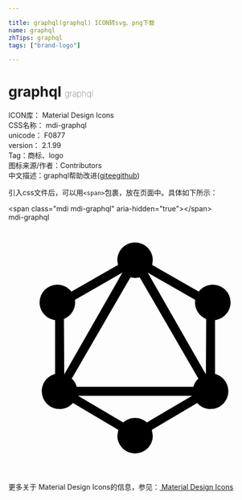 ```yaml
---

title: graphql(graphql) ICON转svg、png下载
name: graphql
zhTips: graphql
tags: ["brand-logo"]

---
```


# graphql  <small style="font-size: 60%;font-weight: 100">graphql</small>


<div class="detail-page">
<p>
<span>
ICON库：
<span class="badge-secondary badge">Material Design Icons</span> 
</span>
<br/>
<span>
CSS名称：
<span class="badge-secondary badge">mdi-graphql</span> 
</span>
<br/>
<span>
unicode：
<span class="badge-secondary badge">F0877</span> 
<copy-btn content='F0877' btn-title=""></copy-btn>
<copy-btn :content='String.fromCodePoint(parseInt("F0877", 16))' btn-title="复制U"></copy-btn>
</span>
<br/>
<span>
version：
<span class="badge-secondary badge">2.1.99</span> 
</span><br/><span>Tag：<span class="badge-light badge"><router-link to="/tags/brand-logo.html">商标、logo</router-link></span></span>
<br/>
<span>图标来源/作者：<span class="badge-light badge">Contributors</span></span> 
<br/>
<span class="zh-detail">中文描述：<span class="badge-primary badge">graphql</span><span class="help-link"><span>帮助改进</span>(<a href="https://gitee.com/liuwave/icon-helper/edit/master/json/material/graphql.json" target="_blank" rel="noopener noreferrer">gitee</a><a href="https://github.com/liuwave/icon-helper/edit/master/json/material/graphql.json" target="_blank" rel="noopener noreferrer">github</a></span>)</span><br/>
</p>
</div>
<div class="alert alert-dark">
  <i class="mdi mdi-graphql mdi-48px"></i>
  <i class="mdi mdi-graphql mdi-36px"></i>
  <i class="mdi mdi-graphql mdi-24px"></i>
  <i class="mdi mdi-graphql mdi-18px"></i>
</div>
<div>
  <p>引入css文件后，可以用<code>&lt;span&gt;</code>包裹，放在页面中。具体如下所示：    
  </p>
  <div class="alert alert-primary" style="font-size: 14px">
    &lt;span class="mdi mdi-graphql" aria-hidden="true"&gt;&lt;/span&gt;
    <copy-btn content='<span class="mdi mdi-graphql" aria-hidden="true"></span>'></copy-btn>
  </div>
  <div class="alert alert-secondary">
    <i class="mdi mdi-graphql"
    style="font-size: 24px"
    aria-hidden="true"></i> mdi-graphql
    <copy-btn content="mdi-graphql" btn-title="复制图标名称"></copy-btn>
  </div>
</div>
<div id="svg" class="svg-wrap">
<svg xmlns="http://www.w3.org/2000/svg" viewBox="0 0 24 24"><path d="M12,5.37L11.56,5.31L6,14.9C6.24,15.11 6.4,15.38 6.47,15.68H17.53C17.6,15.38 17.76,15.11 18,14.9L12.44,5.31L12,5.37M6.6,16.53L10.88,19.06C11.17,18.79 11.57,18.63 12,18.63C12.43,18.63 12.83,18.79 13.12,19.06L17.4,16.53H6.6M12,22A1.68,1.68 0 0,1 10.32,20.32L10.41,19.76L6.11,17.21C5.8,17.57 5.35,17.79 4.84,17.79A1.68,1.68 0 0,1 3.16,16.11C3.16,15.32 3.69,14.66 4.42,14.47V9.36C3.59,9.25 2.95,8.54 2.95,7.68A1.68,1.68 0 0,1 4.63,6C5.18,6 5.66,6.26 5.97,6.66L10.38,4.13L10.32,3.68C10.32,2.75 11.07,2 12,2C12.93,2 13.68,2.75 13.68,3.68L13.62,4.13L18.03,6.66C18.34,6.26 18.82,6 19.37,6A1.68,1.68 0 0,1 21.05,7.68C21.05,8.54 20.41,9.25 19.58,9.36V14.47C20.31,14.66 20.84,15.32 20.84,16.11A1.68,1.68 0 0,1 19.16,17.79C18.65,17.79 18.2,17.57 17.89,17.21L13.59,19.76L13.68,20.32A1.68,1.68 0 0,1 12,22M10.8,4.86L6.3,7.44L6.32,7.68C6.32,8.39 5.88,9 5.26,9.25L5.29,14.5L10.8,4.86M13.2,4.86L18.71,14.5L18.74,9.25C18.12,9 17.68,8.39 17.68,7.68L17.7,7.44L13.2,4.86Z" /></svg>
</div>
<detail full-name='mdi-graphql'></detail>
    
<div><p>更多关于 Material Design Icons的信息，参见：<a target="_blank" href="https://iconhelper.cn/material.html"> Material Design Icons</a>
</p></div>
